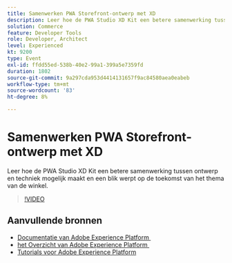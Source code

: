 ```yaml
---
title: Samenwerken PWA Storefront-ontwerp met XD
description: Leer hoe de PWA Studio XD Kit een betere samenwerking tussen ontwerp en techniek mogelijk maakt en een blik werpt op de toekomst van het thema van de winkel.
solution: Commerce
feature: Developer Tools
role: Developer, Architect
level: Experienced
kt: 9200
type: Event
exl-id: ffdd55ed-538b-40e2-99a1-399a5e7359fd
duration: 1802
source-git-commit: 9a297cda953d4414131657f9ac84580aea0eabeb
workflow-type: tm+mt
source-wordcount: '83'
ht-degree: 8%

---
```


# Samenwerken PWA Storefront-ontwerp met XD

Leer hoe de PWA Studio XD Kit een betere samenwerking tussen ontwerp en techniek mogelijk maakt en een blik werpt op de toekomst van het thema van de winkel.

>[!VIDEO](https://video.tv.adobe.com/v/337725/?quality=12&learn=on&hidetitle=true)

## Aanvullende bronnen

- [&#x200B; Documentatie van Adobe Experience Platform &#x200B;](https://experienceleague.adobe.com/docs/experience-platform.html?lang=nl-NL)
- [&#x200B; het Overzicht van Adobe Experience Platform &#x200B;](https://experienceleague.adobe.com/docs/experience-platform/landing/home.html?lang=nl-NL)
- [Tutorials voor Adobe Experience Platform](https://experienceleague.adobe.com/docs/platform-learn/tutorials/overview.html?lang=nl)
